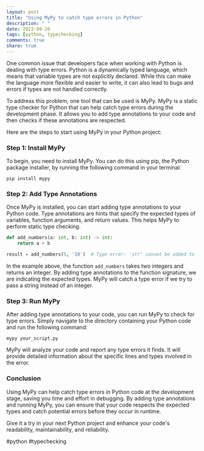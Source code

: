 ```yaml
---
layout: post
title: "Using MyPy to catch type errors in Python"
description: " "
date: 2023-09-20
tags: [python, typechecking]
comments: true
share: true
---
```


One common issue that developers face when working with Python is dealing with type errors. Python is a dynamically typed language, which means that variable types are not explicitly declared. While this can make the language more flexible and easier to write, it can also lead to bugs and errors if types are not handled correctly.

To address this problem, one tool that can be used is MyPy. MyPy is a static type checker for Python that can help catch type errors during the development phase. It allows you to add type annotations to your code and then checks if these annotations are respected.

Here are the steps to start using MyPy in your Python project:

### Step 1: Install MyPy
To begin, you need to install MyPy. You can do this using pip, the Python package installer, by running the following command in your terminal:

```
pip install mypy
```

### Step 2: Add Type Annotations
Once MyPy is installed, you can start adding type annotations to your Python code. Type annotations are hints that specify the expected types of variables, function arguments, and return values. This helps MyPy to perform static type checking.

```python
def add_numbers(a: int, b: int) -> int:
    return a + b

result = add_numbers(5, '10')  # Type error: 'str' cannot be added to 'int'
```

In the example above, the function `add_numbers` takes two integers and returns an integer. By adding type annotations to the function signature, we are indicating the expected types. MyPy will catch a type error if we try to pass a string instead of an integer.

### Step 3: Run MyPy
After adding type annotations to your code, you can run MyPy to check for type errors. Simply navigate to the directory containing your Python code and run the following command:

```
mypy your_script.py
```

MyPy will analyze your code and report any type errors it finds. It will provide detailed information about the specific lines and types involved in the error.

### Conclusion
Using MyPy can help catch type errors in Python code at the development stage, saving you time and effort in debugging. By adding type annotations and running MyPy, you can ensure that your code respects the expected types and catch potential errors before they occur in runtime.

Give it a try in your next Python project and enhance your code's readability, maintainability, and reliability.

#python #typechecking